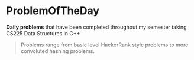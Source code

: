 # ProblemOfTheDay

__Daily problems__ that have been completed throughout my semester taking CS225 Data Structures in C++

>Problems range from basic level HackerRank style problems to more convoluted hashing problems. 
